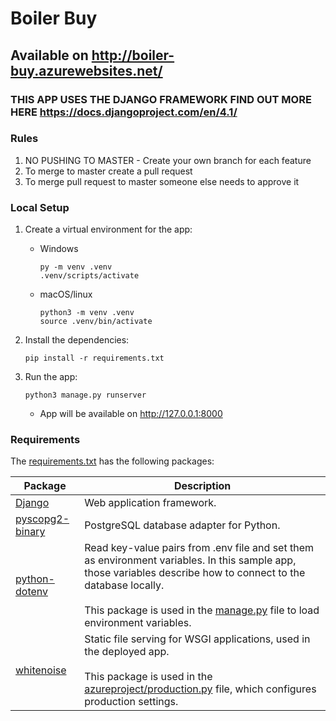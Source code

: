 # Boiler Buy

## Available on http://boiler-buy.azurewebsites.net/

### THIS APP USES THE DJANGO FRAMEWORK FIND OUT MORE HERE https://docs.djangoproject.com/en/4.1/

### Rules
1. NO PUSHING TO MASTER - Create your own branch for each feature
2. To merge to master create a pull request
3. To merge pull request to master someone else needs to approve it

### Local Setup
1. Create a virtual environment for the app:
    * Windows 
        ```
        py -m venv .venv
        .venv/scripts/activate
        ```

    * macOS/linux 
        ```
        python3 -m venv .venv
        source .venv/bin/activate
        ```

2. Install the dependencies:
    ```
    pip install -r requirements.txt
    ```

3. Run the app:
    ```
    python3 manage.py runserver
    ```
    * App will be available on http://127.0.0.1:8000


### Requirements

The [requirements.txt](./requirements.txt) has the following packages:

| Package | Description |
| ------- | ----------- |
| [Django](https://pypi.org/project/Django/) | Web application framework. |
| [pyscopg2-binary](https://pypi.org/project/psycopg-binary/) | PostgreSQL database adapter for Python. |
| [python-dotenv](https://pypi.org/project/python-dotenv/) | Read key-value pairs from .env file and set them as environment variables. In this sample app, those variables describe how to connect to the database locally. <br><br> This package is used in the [manage.py](./manage.py) file to load environment variables. |
| [whitenoise](https://pypi.org/project/whitenoise/) | Static file serving for WSGI applications, used in the deployed app. <br><br> This package is used in the [azureproject/production.py](./azureproject/production.py) file, which configures production settings. |
